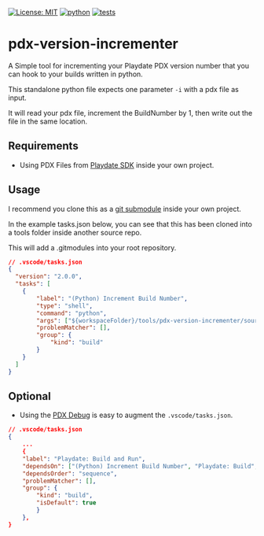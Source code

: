 [![License: MIT](https://img.shields.io/badge/license-MIT-blue)](https://opensource.org/license/mit)
[![python](https://img.shields.io/badge/python-3.10%2B-blue)](https://www.python.org)
[![tests](https://github.com/CounterTorque/pdx-version-incrementer/actions/workflows/python-app.yml/badge.svg)](https://github.com/CounterTorque/pdx-version-incrementer/actions/workflows/python-app.yml)



# pdx-version-incrementer

A Simple tool for incrementing your Playdate PDX version number that you can hook to your builds written in python.

This standalone python file expects one parameter `-i` with a pdx file as input. 

It will read your pdx file, increment the BuildNumber by 1, then write out the file in the same location.

## Requirements


- Using PDX Files from [Playdate SDK](https://play.date/dev/) inside your own project.


## Usage

I recommend you clone this as a [git submodule](https://git-scm.com/book/en/v2/Git-Tools-Submodules) inside your own project.

In the example tasks.json below, you can see that this has been cloned into a tools folder inside another source repo.

This will add a .gitmodules into your root repository. 


```json
// .vscode/tasks.json
{
  "version": "2.0.0",
  "tasks": [
    {
        "label": "(Python) Increment Build Number",
        "type": "shell",
        "command": "python",
        "args": ["${workspaceFolder}/tools/pdx-version-incrementer/source/pdx_build_increment.py", "-i", "${workspaceFolder}/source/pdxinfo"],
        "problemMatcher": [],
        "group": {
            "kind": "build"
        }
    }	
  ]
}
```

## Optional 

- Using the [PDX Debug](https://github.com/midouest/vscode-playdate-debug) is easy to augment the `.vscode/tasks.json`. 

```json
// .vscode/tasks.json
{
    ...
    {
    "label": "Playdate: Build and Run",
    "dependsOn": ["(Python) Increment Build Number", "Playdate: Build", "Playdate: Run"],
    "dependsOrder": "sequence",
    "problemMatcher": [],
    "group": {
        "kind": "build",
        "isDefault": true
        }
    },
}
```
